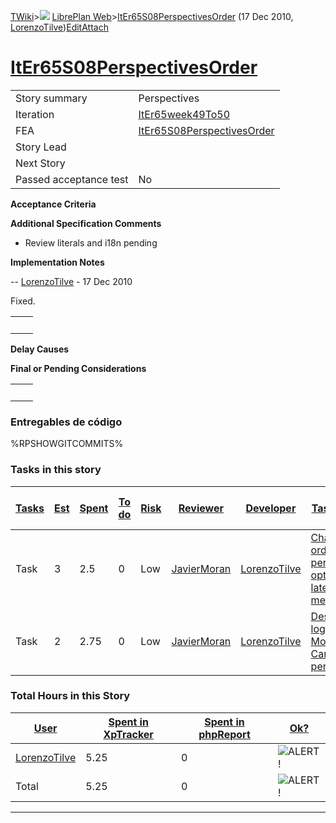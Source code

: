 [TWiki](Main_WebHome)&gt;![](/twiki/pub/TWiki/TWikiDocGraphics/web-bg-small.gif) [LibrePlan Web](LibrePlan_WebHome)&gt;[ItEr65S08PerspectivesOrder](LibrePlan_ItEr65S08PerspectivesOrder "Topic revision: 2 (17 Dec 2010 - 16:24:41)") (17 Dec 2010, [LorenzoTilve](Main_LorenzoTilve))[Edit](LibrePlan_ItEr65S08PerspectivesOrder?t=1520343644 "Edit this topic text")[Attach](/twiki/bin/attach/LibrePlan/ItEr65S08PerspectivesOrder "Attach an image or document to this topic")  

 [ItEr65S08PerspectivesOrder](LibrePlan_ItEr65S08PerspectivesOrder)
===================================================================

|                        |                                                                    |
|------------------------|--------------------------------------------------------------------|
| Story summary          | Perspectives                                                       |
| Iteration              | [ItEr65week49To50](LibrePlan_ItEr65week49To50)                     |
| FEA                    | [ItEr65S08PerspectivesOrder](LibrePlan_ItEr65S08PerspectivesOrder) |
| Story Lead             |                                                                    |
| Next Story             |                                                                    |
| Passed acceptance test | No                                                                 |

**Acceptance Criteria**

**Additional Specification Comments**

-   Review literals and i18n pending

**Implementation Notes**

-- [LorenzoTilve](Main_LorenzoTilve) - 17 Dec 2010

Fixed.

|     |     |
|-----|-----|
|     |     |

**Delay Causes**

**Final or Pending Considerations**

|     |     |
|-----|-----|
|     |     |

###  Entregables de código

%RPSHOWGITCOMMITS%

###  Tasks in this story

| [Tasks](LibrePlan_ItEr65S08PerspectivesOrder?sortcol=0;table=2;up=0#sorted_table "Sort by this column") | [Est](LibrePlan_ItEr65S08PerspectivesOrder?sortcol=1;table=2;up=0#sorted_table "Sort by this column") | [Spent](LibrePlan_ItEr65S08PerspectivesOrder?sortcol=2;table=2;up=0#sorted_table "Sort by this column") | [To do](LibrePlan_ItEr65S08PerspectivesOrder?sortcol=3;table=2;up=0#sorted_table "Sort by this column") | [Risk](LibrePlan_ItEr65S08PerspectivesOrder?sortcol=4;table=2;up=0#sorted_table "Sort by this column") | [Reviewer](LibrePlan_ItEr65S08PerspectivesOrder?sortcol=5;table=2;up=0#sorted_table "Sort by this column") | [Developer](LibrePlan_ItEr65S08PerspectivesOrder?sortcol=6;table=2;up=0#sorted_table "Sort by this column") | [Task Name](LibrePlan_ItEr65S08PerspectivesOrder?sortcol=7;table=2;up=0#sorted_table "Sort by this column") | [Start Date](LibrePlan_ItEr65S08PerspectivesOrder?sortcol=8;table=2;up=0#sorted_table "Sort by this column") | [Est End Date](LibrePlan_ItEr65S08PerspectivesOrder?sortcol=9;table=2;up=0#sorted_table "Sort by this column") | [End Date](LibrePlan_ItEr65S08PerspectivesOrder?sortcol=10;table=2;up=0#sorted_table "Sort by this column") |
|---------------------------------------------------------------------------------------------------------|-------------------------------------------------------------------------------------------------------|---------------------------------------------------------------------------------------------------------|---------------------------------------------------------------------------------------------------------|--------------------------------------------------------------------------------------------------------|------------------------------------------------------------------------------------------------------------|-------------------------------------------------------------------------------------------------------------|-------------------------------------------------------------------------------------------------------------|--------------------------------------------------------------------------------------------------------------|----------------------------------------------------------------------------------------------------------------|-------------------------------------------------------------------------------------------------------------|
| Task                                                                                                    | 3                                                                                                     | 2.5                                                                                                     | 0                                                                                                       | Low                                                                                                    | [JavierMoran](Main_JavierMoran)                                                                            | [LorenzoTilve](Main_LorenzoTilve)                                                                           | [Change the order of perspective options in lateral menu](LibrePlan_AnA08S02PerspectivesOrder#TasK1)        |                                                                                                              |                                                                                                                |                                                                                                             |
| Task                                                                                                    | 2                                                                                                     | 2.75                                                                                                    | 0                                                                                                       | Low                                                                                                    | [JavierMoran](Main_JavierMoran)                                                                            | [LorenzoTilve](Main_LorenzoTilve)                                                                           | [Design a logo for the Monte Carlo perspective](LibrePlan_AnA08S02PerspectivesOrder#TasK2)                  |                                                                                                              |                                                                                                                |                                                                                                             |

###  Total Hours in this Story

| [User](LibrePlan_ItEr65S08PerspectivesOrder?sortcol=0;table=3;up=0#sorted_table "Sort by this column") | [Spent in XpTracker](LibrePlan_ItEr65S08PerspectivesOrder?sortcol=1;table=3;up=0#sorted_table "Sort by this column") | [Spent in phpReport](LibrePlan_ItEr65S08PerspectivesOrder?sortcol=2;table=3;up=0#sorted_table "Sort by this column") | [Ok?](LibrePlan_ItEr65S08PerspectivesOrder?sortcol=3;table=3;up=0#sorted_table "Sort by this column") |
|--------------------------------------------------------------------------------------------------------|----------------------------------------------------------------------------------------------------------------------|----------------------------------------------------------------------------------------------------------------------|-------------------------------------------------------------------------------------------------------|
| [LorenzoTilve](Main_LorenzoTilve)                                                                      | 5.25                                                                                                                 | 0                                                                                                                    | ![ALERT!](/twiki/pub/TWiki/TWikiDocGraphics/warning.gif "ALERT!")                                     |
| Total                                                                                                  | 5.25                                                                                                                 | 0                                                                                                                    | ![ALERT!](/twiki/pub/TWiki/TWikiDocGraphics/warning.gif "ALERT!")                                     |

------------------------------------------------------------------------
